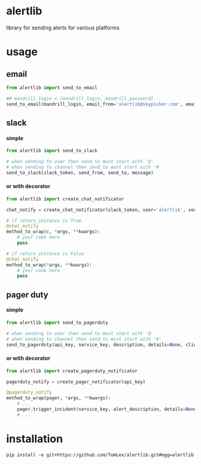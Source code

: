 # alertlib
library for sending alerts for various platforms

# usage

## email
```python
from alertlib import send_to_email

## mandrill_login = [mandrill_login, mandrill_password]
send_to_email(mandrill_login, email_from='alertlib@skypicker.com', email_to=['some.mail@host.com'], subject='alert', message='', list_of_files=[])
```

## slack

#### simple
```python
from alertlib import send_to_slack

# when sending to user then send_to must start with '@'
# when sending to channel then send_to must start with '#'
send_to_slack(slack_token, send_from, send_to, message)
```

#### or with decorator
```python
from alertlib import create_chat_notificator

chat_notify = create_chat_notificator(slack_token, user='alertlib', send_to='#channel', s_msg=None, e_msg=None, return_instance=True)

# if return_instance is True
@chat_notify
method_to_wrap(c, *args, **kwargs):
	# your code here
	pass

# if return_instance is False
@chat_notify
method_to_wrap(*args, **kwargs):
	# your code here
	pass
```

## pager duty
#### simple
```python
from alertlib import send_to_pagerduty

# when sending to user then send_to must start with '@'
# when sending to channel then send_to must start with '#'
send_to_pagerduty(api_key, service_key, description, details=None, client=None, client_url=None)
```

#### or with decorator
```python
from alertlib import create_pagerduty_notificator

pagerduty_notify = create_pager_notificator(api_key)

@pagerduty_notify
method_to_wrap(pager, *args, **kwargs):
	# ...
	pager.trigger_incident(service_key, alert_description, details=None, client=None, client_url=None)
	# ...
```

# installation

	pip install -e git+https://github.com/TomLex/alertlib.git#egg=alertlib
